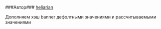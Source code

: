 ###Автор###
[heliarian ](https://staff.yandex-team.ru/heliarian )

Дополняем хэш banner дефолтными значениями и рассчитываемыми значениями

